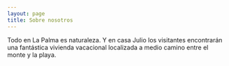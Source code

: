 ```yaml
---
layout: page
title: Sobre nosotros
---
```


Todo en La Palma es naturaleza. Y en casa Julio los visitantes encontrarán una fantástica vivienda vacacional localizada a medio camino entre el monte y la playa.
